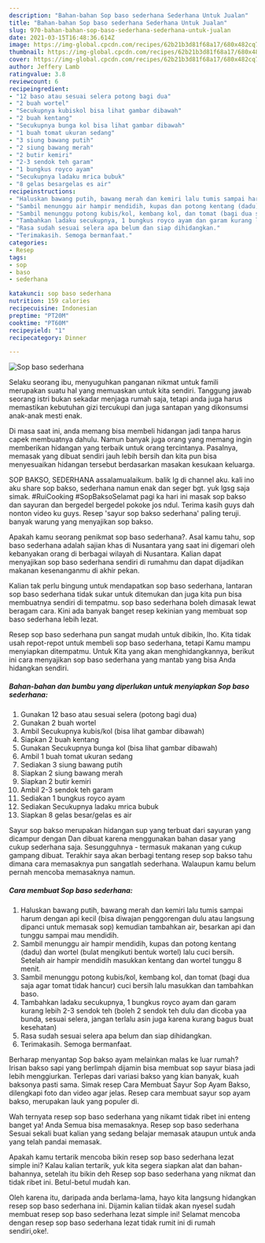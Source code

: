 ```yaml
---
description: "Bahan-bahan Sop baso sederhana Sederhana Untuk Jualan"
title: "Bahan-bahan Sop baso sederhana Sederhana Untuk Jualan"
slug: 970-bahan-bahan-sop-baso-sederhana-sederhana-untuk-jualan
date: 2021-03-15T16:48:36.614Z
image: https://img-global.cpcdn.com/recipes/62b21b3d81f68a17/680x482cq70/sop-baso-sederhana-foto-resep-utama.jpg
thumbnail: https://img-global.cpcdn.com/recipes/62b21b3d81f68a17/680x482cq70/sop-baso-sederhana-foto-resep-utama.jpg
cover: https://img-global.cpcdn.com/recipes/62b21b3d81f68a17/680x482cq70/sop-baso-sederhana-foto-resep-utama.jpg
author: Jeffery Lamb
ratingvalue: 3.8
reviewcount: 6
recipeingredient:
- "12 baso atau sesuai selera potong bagi dua"
- "2 buah wortel"
- "Secukupnya kubiskol bisa lihat gambar dibawah"
- "2 buah kentang"
- "Secukupnya bunga kol bisa lihat gambar dibawah"
- "1 buah tomat ukuran sedang"
- "3 siung bawang putih"
- "2 siung bawang merah"
- "2 butir kemiri"
- "2-3 sendok teh garam"
- "1 bungkus royco ayam"
- "Secukupnya ladaku mrica bubuk"
- "8 gelas besargelas es air"
recipeinstructions:
- "Haluskan bawang putih, bawang merah dan kemiri lalu tumis sampai harum dengan api kecil (bisa diwajan penggorengan dulu atau langsung dipanci untuk memasak sop) kemudian tambahkan air, besarkan api dan tunggu sampai mau mendidih."
- "Sambil menunggu air hampir mendidih, kupas dan potong kentang (dadu) dan wortel (bulat mengikuti bentuk wortel) lalu cuci bersih. Setelah air hampir mendidih masukkan kentang dan wortel tunggu 8 menit."
- "Sambil menunggu potong kubis/kol, kembang kol, dan tomat (bagi dua saja agar tomat tidak hancur) cuci bersih lalu masukkan dan tambahkan baso."
- "Tambahkan ladaku secukupnya, 1 bungkus royco ayam dan garam kurang lebih 2-3 sendok teh (boleh 2 sendok teh dulu dan dicoba yaa bunda, sesuai selera, jangan terlalu asin juga karena kurang bagus buat kesehatan)"
- "Rasa sudah sesuai selera apa belum dan siap dihidangkan."
- "Terimakasih. Semoga bermanfaat."
categories:
- Resep
tags:
- sop
- baso
- sederhana

katakunci: sop baso sederhana 
nutrition: 159 calories
recipecuisine: Indonesian
preptime: "PT20M"
cooktime: "PT60M"
recipeyield: "1"
recipecategory: Dinner

---
```



![Sop baso sederhana](https://img-global.cpcdn.com/recipes/62b21b3d81f68a17/680x482cq70/sop-baso-sederhana-foto-resep-utama.jpg)

Selaku seorang ibu, menyuguhkan panganan nikmat untuk famili merupakan suatu hal yang memuaskan untuk kita sendiri. Tanggung jawab seorang istri bukan sekadar menjaga rumah saja, tetapi anda juga harus memastikan kebutuhan gizi tercukupi dan juga santapan yang dikonsumsi anak-anak mesti enak.

Di masa  saat ini, anda memang bisa membeli hidangan jadi tanpa harus capek membuatnya dahulu. Namun banyak juga orang yang memang ingin memberikan hidangan yang terbaik untuk orang tercintanya. Pasalnya, memasak yang dibuat sendiri jauh lebih bersih dan kita pun bisa menyesuaikan hidangan tersebut berdasarkan masakan kesukaan keluarga. 

SOP BAKSO, SEDERHANA assalamualaikum. balik lg di channel aku. kali ino aku share sop bakso, sederhana namun enak dan seger bgt. yuk lgsg saja simak. #RuiCooking #SopBaksoSelamat pagi ka hari ini masak sop bakso dan sayuran dan bergedel bergedel pokoke jos ndul. Terima kasih guys dah nonton video ku guys. Resep &#39;sayur sop bakso sederhana&#39; paling teruji. banyak warung yang menyajikan sop bakso.

Apakah kamu seorang penikmat sop baso sederhana?. Asal kamu tahu, sop baso sederhana adalah sajian khas di Nusantara yang saat ini digemari oleh kebanyakan orang di berbagai wilayah di Nusantara. Kalian dapat menyajikan sop baso sederhana sendiri di rumahmu dan dapat dijadikan makanan kesenanganmu di akhir pekan.

Kalian tak perlu bingung untuk mendapatkan sop baso sederhana, lantaran sop baso sederhana tidak sukar untuk ditemukan dan juga kita pun bisa membuatnya sendiri di tempatmu. sop baso sederhana boleh dimasak lewat beragam cara. Kini ada banyak banget resep kekinian yang membuat sop baso sederhana lebih lezat.

Resep sop baso sederhana pun sangat mudah untuk dibikin, lho. Kita tidak usah repot-repot untuk membeli sop baso sederhana, tetapi Kamu mampu menyiapkan ditempatmu. Untuk Kita yang akan menghidangkannya, berikut ini cara menyajikan sop baso sederhana yang mantab yang bisa Anda hidangkan sendiri.

<!--inarticleads1-->

##### Bahan-bahan dan bumbu yang diperlukan untuk menyiapkan Sop baso sederhana:

1. Gunakan 12 baso atau sesuai selera (potong bagi dua)
1. Gunakan 2 buah wortel
1. Ambil Secukupnya kubis/kol (bisa lihat gambar dibawah)
1. Siapkan 2 buah kentang
1. Gunakan Secukupnya bunga kol (bisa lihat gambar dibawah)
1. Ambil 1 buah tomat ukuran sedang
1. Sediakan 3 siung bawang putih
1. Siapkan 2 siung bawang merah
1. Siapkan 2 butir kemiri
1. Ambil 2-3 sendok teh garam
1. Sediakan 1 bungkus royco ayam
1. Sediakan Secukupnya ladaku mrica bubuk
1. Siapkan 8 gelas besar/gelas es air


Sayur sop bakso merupakan hidangan sup yang terbuat dari sayuran yang dicampur dengan Dan dibuat karena menggunakan bahan dasar yang cukup sederhana saja. Sesungguhnya - termasuk makanan yang cukup gampang dibuat. Terakhir saya akan berbagi tentang resep sop bakso tahu dimana cara memasaknya pun sangatlah sederhana. Walaupun kamu belum pernah mencoba memasaknya namun. 

<!--inarticleads2-->

##### Cara membuat Sop baso sederhana:

1. Haluskan bawang putih, bawang merah dan kemiri lalu tumis sampai harum dengan api kecil (bisa diwajan penggorengan dulu atau langsung dipanci untuk memasak sop) kemudian tambahkan air, besarkan api dan tunggu sampai mau mendidih.
1. Sambil menunggu air hampir mendidih, kupas dan potong kentang (dadu) dan wortel (bulat mengikuti bentuk wortel) lalu cuci bersih. Setelah air hampir mendidih masukkan kentang dan wortel tunggu 8 menit.
1. Sambil menunggu potong kubis/kol, kembang kol, dan tomat (bagi dua saja agar tomat tidak hancur) cuci bersih lalu masukkan dan tambahkan baso.
1. Tambahkan ladaku secukupnya, 1 bungkus royco ayam dan garam kurang lebih 2-3 sendok teh (boleh 2 sendok teh dulu dan dicoba yaa bunda, sesuai selera, jangan terlalu asin juga karena kurang bagus buat kesehatan)
1. Rasa sudah sesuai selera apa belum dan siap dihidangkan.
1. Terimakasih. Semoga bermanfaat.


Berharap menyantap Sop bakso ayam melainkan malas ke luar rumah? Irisan bakso sapi yang berlimpah dijamin bisa membuat sop sayur biasa jadi lebih menggiurkan. Terlepas dari variasi bakso yang kian banyak, kuah baksonya pasti sama. Simak resep Cara Membuat Sayur Sop Ayam Bakso, dilengkapi foto dan video agar jelas. Resep cara membuat sayur sop ayam bakso, merupakan lauk yang populer di. 

Wah ternyata resep sop baso sederhana yang nikamt tidak ribet ini enteng banget ya! Anda Semua bisa memasaknya. Resep sop baso sederhana Sesuai sekali buat kalian yang sedang belajar memasak ataupun untuk anda yang telah pandai memasak.

Apakah kamu tertarik mencoba bikin resep sop baso sederhana lezat simple ini? Kalau kalian tertarik, yuk kita segera siapkan alat dan bahan-bahannya, setelah itu bikin deh Resep sop baso sederhana yang nikmat dan tidak ribet ini. Betul-betul mudah kan. 

Oleh karena itu, daripada anda berlama-lama, hayo kita langsung hidangkan resep sop baso sederhana ini. Dijamin kalian tiidak akan nyesel sudah membuat resep sop baso sederhana lezat simple ini! Selamat mencoba dengan resep sop baso sederhana lezat tidak rumit ini di rumah sendiri,oke!.

